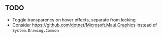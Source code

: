 ## TODO

- Toggle transparency on hover effects, separate from locking
- Consider https://github.com/dotnet/Microsoft.Maui.Graphics instead of `System.Drawing.Common`
